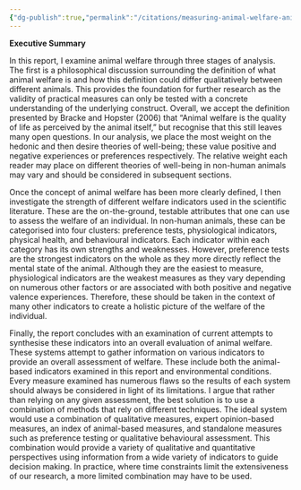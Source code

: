 ```yaml
---
{"dg-publish":true,"permalink":"/citations/measuring-animal-welfare-animal-ask/","created":"2025-10-23T17:42:45.067+01:00","updated":"2025-10-23T17:42:45.069+01:00"}
---
```


**Executive Summary**


In this report, I examine animal welfare through three stages of analysis. The first is a philosophical discussion surrounding the definition of what animal welfare is and how this definition could differ qualitatively between different animals. This provides the foundation for further research as the validity of practical measures can only be tested with a concrete understanding of the underlying construct. Overall, we accept the definition presented by Bracke and Hopster (2006) that “Animal welfare is the quality of life as perceived by the animal itself,” but recognise that this still leaves many open questions. In our analysis, we place the most weight on the hedonic and then desire theories of well-being; these value positive and negative experiences or preferences respectively. The relative weight each reader may place on different theories of well-being in non-human animals may vary and should be considered in subsequent sections.

  

Once the concept of animal welfare has been more clearly defined, I then investigate the strength of different welfare indicators used in the scientific literature. These are the on-the-ground, testable attributes that one can use to assess the welfare of an individual. In non-human animals, these can be categorised into four clusters: preference tests, physiological indicators, physical health, and behavioural indicators. Each indicator within each category has its own strengths and weaknesses. However, preference tests are the strongest indicators on the whole as they more directly reflect the mental state of the animal. Although they are the easiest to measure, physiological indicators are the weakest measures as they vary depending on numerous other factors or are associated with both positive and negative valence experiences. Therefore, these should be taken in the context of many other indicators to create a holistic picture of the welfare of the individual.

  

Finally, the report concludes with an examination of current attempts to synthesise these indicators into an overall evaluation of animal welfare. These systems attempt to gather information on various indicators to provide an overall assessment of welfare. These include both the animal-based indicators examined in this report and environmental conditions. Every measure examined has numerous flaws so the results of each system should always be considered in light of its limitations. I argue that rather than relying on any given assessment, the best solution is to use a combination of methods that rely on different techniques. The ideal system would use a combination of qualitative measures, expert opinion-based measures, an index of animal-based measures, and standalone measures such as preference testing or qualitative behavioural assessment. This combination would provide a variety of qualitative and quantitative perspectives using information from a wide variety of indicators to guide decision making. In practice, where time constraints limit the extensiveness of our research, a more limited combination may have to be used.